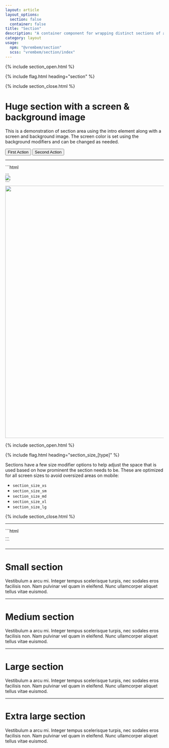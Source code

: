 ```yaml
---
layout: article
layout_options:
  section: false
  container: false
title: "Section"
description: "A container component for wrapping distinct sections of a view."
category: layout
usage:
  npm: "@vrembem/section"
  scss: "vrembem/section/index"
---
```


{% include section_open.html %}

{% include flag.html heading="section" %}

{% include section_close.html %}

<div class="section section_size_xl">
  <div class="section__container container">
    <div class="section__intro type type_invert">
      <h1>Huge section with a screen &amp; background image</h1>
      <p class="text_lead">This is a demonstration of section area using the intro element along with a screen and background image. The screen color is set using the background modifiers and can be changed as needed.</p>
      <div class="level flex_justify_center">
        <button class="button button_color_primary">First Action</button>
        <button class="button button_color_secondary">Second Action</button>
      </div>
    </div>
    <hr class="sep sep_invert margin_vert_md" />
<div class="demo">
<div class="demo__code" markdown="1">
```html
<div class="section section_size_xl">
  <div class="section__container container">
    <div class="section__intro">
      ...
    </div>
  </div>
  <img class="section__background" src="..." />
  <div class="section__screen"></div>
</div>
```
</div>
</div>
  </div>
  <img src="https://picsum.photos/1200/800/?random" class="section__background" width="1200" height="800" />
  <div class="section__screen"></div>
</div>

{% include section_open.html %}

{% include flag.html heading="section_size_[type]" %}

<div class="type" markdown="1">
Sections have a few size modifier options to help adjust the space that is used based on how prominent the section needs to be. These are optimized for all screen sizes to avoid oversized areas on mobile:

* `section_size_xs`
* `section_size_sm`
* `section_size_md`
* `section_size_xl`
* `section_size_lg`
</div>

{% include section_close.html %}

<hr class="sep" />

<div class="section section_size_xs">
  <div class="section__container container">
<div class="demo">
<div class="demo__code" markdown="1">
```html
<div class="section section_size_xs">
  ...
</div>
```
</div>
</div>
  </div>
</div>

<hr class="sep" />

<div class="section section_size_sm">
  <div class="section__container container type">
    <h1>Small section</h1>
    <p class="text_lead">Vestibulum a arcu mi. Integer tempus scelerisque turpis, nec sodales eros facilisis non. Nam pulvinar vel quam in eleifend. Nunc ullamcorper aliquet tellus vitae euismod.</p>
  </div>
</div>

<hr class="sep" />

<div class="section section_size_md">
  <div class="section__container container type">
    <h1>Medium section</h1>
    <p class="text_lead">Vestibulum a arcu mi. Integer tempus scelerisque turpis, nec sodales eros facilisis non. Nam pulvinar vel quam in eleifend. Nunc ullamcorper aliquet tellus vitae euismod.</p>
  </div>
</div>

<hr class="sep" />

<div class="section section_size_lg">
  <div class="section__container container type">
    <h1>Large section</h1>
    <p class="text_lead">Vestibulum a arcu mi. Integer tempus scelerisque turpis, nec sodales eros facilisis non. Nam pulvinar vel quam in eleifend. Nunc ullamcorper aliquet tellus vitae euismod.</p>
  </div>
</div>

<hr class="sep" />

<div class="section section_size_xl">
  <div class="section__container container type">
    <h1>Extra large section</h1>
    <p class="text_lead">Vestibulum a arcu mi. Integer tempus scelerisque turpis, nec sodales eros facilisis non. Nam pulvinar vel quam in eleifend. Nunc ullamcorper aliquet tellus vitae euismod.</p>
  </div>
</div>
